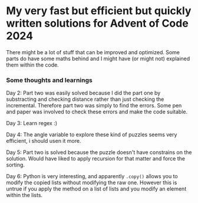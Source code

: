 # My very fast but efficient but quickly written solutions for Advent of Code 2024

There might be a lot of stuff that can be improved and optimized. Some parts do have some maths behind and I might have (or might not) explained them within the code.

### Some thoughts and learnings

Day 2: Part two was easily solved because I did the part one by substracting and checking distance rather than just checking the incremental. Therefore part two was simply to find the errors. Some pen and paper was involved to check these errors and make the code suitable.

Day 3: Learn regex :)

Day 4: The angle variable to explore these kind of puzzles seems very efficient, i should usen it more.

Day 5: Part two is solved because the puzzle doesn't have constrains on the solution. Would have liked to apply recursion for that matter and force the sorting.

Day 6: Python is very interesting, and apparently ```.copy()``` allows you to modify the copied lists without modifying the raw one. However this is untrue if you apply the method on a list of lists and you modify an element within the lists.